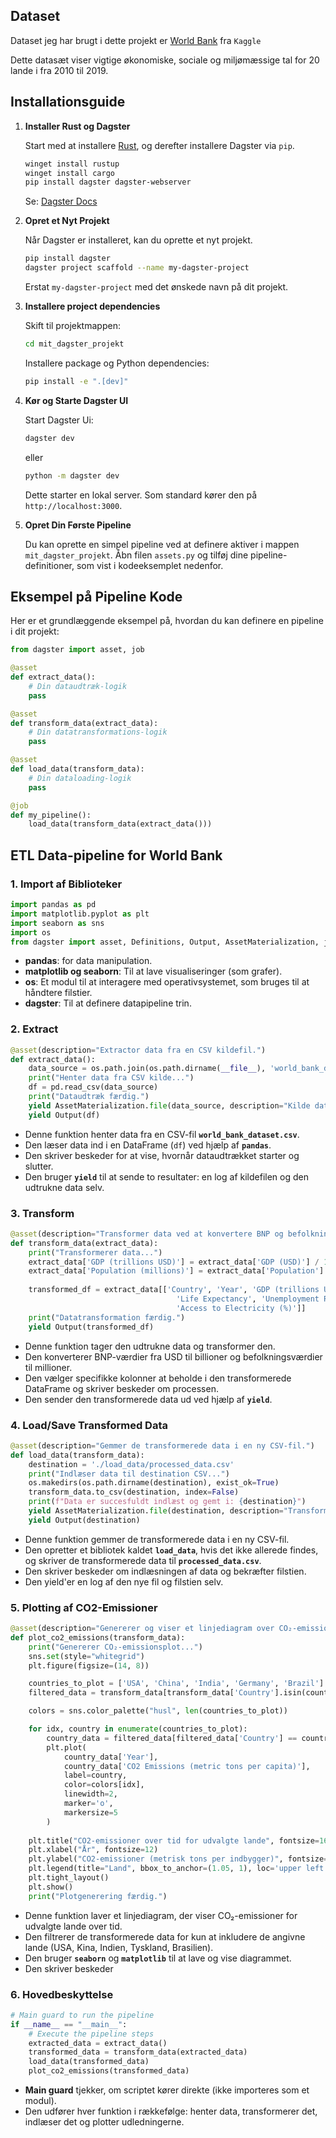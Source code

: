 ## Dataset
Dataset jeg har brugt i dette projekt er [World Bank](https://www.kaggle.com/datasets/bhadramohit/world-bank-dataset) fra ``Kaggle``

Dette datasæt viser vigtige økonomiske, sociale og miljømæssige tal for 20 lande i fra 2010 til 2019.

## Installationsguide

1. **Installer Rust og Dagster**

   Start med at installere [Rust](https://rustup.rs/), og derefter installere Dagster via `pip`. 
   ```bash
   winget install rustup
   winget install cargo
   pip install dagster dagster-webserver
   ```
   Se: [Dagster Docs](https://docs.dagster.io/getting-started/install)

2. **Opret et Nyt Projekt**

   Når Dagster er installeret, kan du oprette et nyt projekt.
   ```bash
   pip install dagster
   dagster project scaffold --name my-dagster-project
   ```
   Erstat `my-dagster-project` med det ønskede navn på dit projekt.

3. **Installere project dependencies**

   Skift til projektmappen:
   ```bash
   cd mit_dagster_projekt
   ```
   Installere package og Python dependencies:
   ```bash
   pip install -e ".[dev]"
   ```

4. **Kør og Starte Dagster UI**

   Start Dagster Ui:
   ```bash
   dagster dev
   ```
   eller
   ```bash
   python -m dagster dev
   ```   
   Dette starter en lokal server. Som standard kører den på `http://localhost:3000`.

5. **Opret Din Første Pipeline**

   Du kan oprette en simpel pipeline ved at definere aktiver i mappen `mit_dagster_projekt`. Åbn filen `assets.py` og tilføj dine pipeline-definitioner, som vist i kodeeksemplet nedenfor.


## Eksempel på Pipeline Kode

Her er et grundlæggende eksempel på, hvordan du kan definere en pipeline i dit projekt:

```python
from dagster import asset, job

@asset
def extract_data():
    # Din dataudtræk-logik
    pass

@asset
def transform_data(extract_data):
    # Din datatransformations-logik
    pass

@asset
def load_data(transform_data):
    # Din dataloading-logik
    pass

@job
def my_pipeline():
    load_data(transform_data(extract_data()))
```

## ETL Data-pipeline for World Bank

### 1. Import af Biblioteker
```python
import pandas as pd
import matplotlib.pyplot as plt
import seaborn as sns
import os
from dagster import asset, Definitions, Output, AssetMaterialization, job
```
- **pandas**: for data manipulation.
- **matplotlib og seaborn**: Til at lave visualiseringer (som grafer).
- **os**: Et modul til at interagere med operativsystemet, som bruges til at håndtere filstier.
- **dagster**: Til at definere datapipeline trin.

### 2. Extract
```python
@asset(description="Extractor data fra en CSV kildefil.")
def extract_data():
    data_source = os.path.join(os.path.dirname(__file__), 'world_bank_dataset.csv')
    print("Henter data fra CSV kilde...")
    df = pd.read_csv(data_source)
    print("Dataudtræk færdig.")
    yield AssetMaterialization.file(data_source, description="Kilde datafil")
    yield Output(df)
```
- Denne funktion henter data fra en CSV-fil **`world_bank_dataset.csv`**.
- Den læser data ind i en DataFrame (`df`) ved hjælp af **`pandas`**.
- Den skriver beskeder for at vise, hvornår dataudtrækket starter og slutter.
- Den bruger **`yield`** til at sende to resultater: en log af kildefilen og den udtrukne data selv.

### 3. Transform
```python
@asset(description="Transformer data ved at konvertere BNP og befolkningsværdier til billioner og millioner.")
def transform_data(extract_data):
    print("Transformerer data...")
    extract_data['GDP (trillions USD)'] = extract_data['GDP (USD)'] / 1e12  # Konverter til billioner
    extract_data['Population (millions)'] = extract_data['Population'] / 1e6  # Konverter til millioner
    
    transformed_df = extract_data[['Country', 'Year', 'GDP (trillions USD)', 'Population (millions)',
                                     'Life Expectancy', 'Unemployment Rate (%)', 'CO2 Emissions (metric tons per capita)',
                                     'Access to Electricity (%)']]
    print("Datatransformation færdig.")
    yield Output(transformed_df)
```
- Denne funktion tager den udtrukne data og transformer den.
- Den konverterer BNP-værdier fra USD til billioner og befolkningsværdier til millioner.
- Den vælger specifikke kolonner at beholde i den transformerede DataFrame og skriver beskeder om processen.
- Den sender den transformerede data ud ved hjælp af **`yield`**.

### 4. Load/Save Transformed Data
```python
@asset(description="Gemmer de transformerede data i en ny CSV-fil.")
def load_data(transform_data):
    destination = './load_data/processed_data.csv'
    print("Indlæser data til destination CSV...")
    os.makedirs(os.path.dirname(destination), exist_ok=True)
    transform_data.to_csv(destination, index=False)
    print(f"Data er succesfuldt indlæst og gemt i: {destination}")
    yield AssetMaterialization.file(destination, description="Transformeret datafil")
    yield Output(destination)
```
- Denne funktion gemmer de transformerede data i en ny CSV-fil.
- Den opretter et bibliotek kaldet **`load_data`**, hvis det ikke allerede findes, og skriver de transformerede data til **`processed_data.csv`**.
- Den skriver beskeder om indlæsningen af data og bekræfter filstien.
- Den yield'er en log af den nye fil og filstien selv.

### 5. Plotting af CO2-Emissioner
```python
@asset(description="Genererer og viser et linjediagram over CO₂-emissioner efter land over tid.")
def plot_co2_emissions(transform_data):
    print("Genererer CO₂-emissionsplot...")
    sns.set(style="whitegrid")
    plt.figure(figsize=(14, 8))

    countries_to_plot = ['USA', 'China', 'India', 'Germany', 'Brazil']
    filtered_data = transform_data[transform_data['Country'].isin(countries_to_plot)]

    colors = sns.color_palette("husl", len(countries_to_plot))

    for idx, country in enumerate(countries_to_plot):
        country_data = filtered_data[filtered_data['Country'] == country]
        plt.plot(
            country_data['Year'], 
            country_data['CO2 Emissions (metric tons per capita)'], 
            label=country,
            color=colors[idx], 
            linewidth=2, 
            marker='o', 
            markersize=5
        )
    
    plt.title("CO2-emissioner over tid for udvalgte lande", fontsize=16, fontweight='bold')
    plt.xlabel("År", fontsize=12)
    plt.ylabel("CO2-emissioner (metrisk tons per indbygger)", fontsize=12)
    plt.legend(title="Land", bbox_to_anchor=(1.05, 1), loc='upper left')
    plt.tight_layout()
    plt.show()
    print("Plotgenerering færdig.")
```
- Denne funktion laver et linjediagram, der viser CO₂-emissioner for udvalgte lande over tid.
- Den filtrerer de transformerede data for kun at inkludere de angivne lande (USA, Kina, Indien, Tyskland, Brasilien).
- Den bruger **`seaborn`** og **`matplotlib`** til at lave og vise diagrammet.
- Den skriver beskeder


### 6. Hovedbeskyttelse
```python
# Main guard to run the pipeline
if __name__ == "__main__":
    # Execute the pipeline steps
    extracted_data = extract_data()
    transformed_data = transform_data(extracted_data)
    load_data(transformed_data)
    plot_co2_emissions(transformed_data)
```
- **Main guard** tjekker, om scriptet kører direkte (ikke importeres som et modul).
- Den udfører hver funktion i rækkefølge: henter data, transformerer det, indlæser det og plotter udledningerne.


